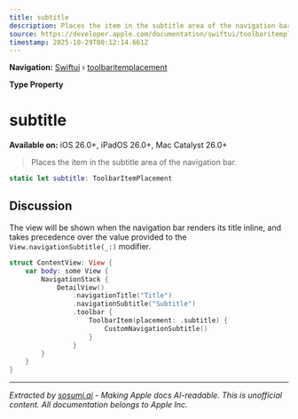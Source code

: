 ```yaml
---
title: subtitle
description: Places the item in the subtitle area of the navigation bar.
source: https://developer.apple.com/documentation/swiftui/toolbaritemplacement/subtitle
timestamp: 2025-10-29T00:12:14.661Z
---
```


**Navigation:** [Swiftui](/documentation/swiftui) › [toolbaritemplacement](/documentation/swiftui/toolbaritemplacement)

**Type Property**

# subtitle

**Available on:** iOS 26.0+, iPadOS 26.0+, Mac Catalyst 26.0+

> Places the item in the subtitle area of the navigation bar.

```swift
static let subtitle: ToolbarItemPlacement
```

## Discussion

The view will be shown when the navigation bar renders its title inline, and takes precedence over the value provided to the `View.navigationSubtitle(_:)` modifier.

```swift
struct ContentView: View {
    var body: some View {
        NavigationStack {
            DetailView()
                .navigationTitle("Title")
                .navigationSubtitle("Subtitle")
                .toolbar {
                    ToolbarItem(placement: .subtitle) {
                        CustomNavigationSubtitle()
                    }
                }
        }
    }
}
```

---

*Extracted by [sosumi.ai](https://sosumi.ai) - Making Apple docs AI-readable.*
*This is unofficial content. All documentation belongs to Apple Inc.*
